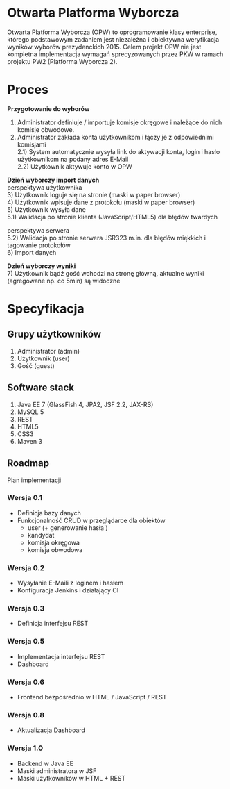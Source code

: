 # Otwarta Platforma Wyborcza
Otwarta Platforma Wyborcza (OPW) to oprogramowanie klasy enterprise, którego podstawowym zadaniem jest niezależna i obiektywna weryfikacja wyników wyborów prezydenckich 2015. Celem projekt OPW nie jest kompletna implementacja wymagań sprecyzowanych przez PKW w ramach projektu PW2 (Platforma Wyborcza 2).   

# Proces
**Przygotowanie do wyborów**  
1) Administrator definiuje / importuje komisje okręgowe i należące do nich komisje obwodowe.  
2) Administrator zakłada konta użytkownikom i łączy je z odpowiednimi komisjami  
2.1) System automatycznie wysyła link do aktywacji konta, login i hasło użytkownikom na podany adres E-Mail  
2.2) Użytkownik aktywuje konto w OPW  

**Dzień wyborczy import danych**  
perspektywa użytkownika  
3) Użytkownik loguje się na stronie (maski w paper browser)  
4) Użytkownik wpisuje dane z protokołu (maski w paper browser)  
5) Użytkownik wysyła dane  
5.1) Walidacja po stronie klienta (JavaScript/HTML5) dla błędów twardych  
 
perspektywa serwera  
5.2) Walidacja po stronie serwera JSR323 m.in. dla błędów miękkich i tagowanie protokołów  
6) Import danych  

**Dzień wyborczy wyniki**  
7) Użytkownik bądź gość wchodzi na stronę główną, aktualne wyniki (agregowane np. co 5min) są widoczne


# Specyfikacja

## Grupy użytkowników
1. Administrator (admin)
2. Użytkownik (user)
3. Gość (guest)

## Software stack
1. Java EE 7 (GlassFish 4, JPA2, JSF 2.2, JAX-RS)
2. MySQL 5
3. REST
4. HTML5 
5. CSS3
6. Maven 3

## Roadmap
Plan implementacji

### Wersja 0.1
* Definicja bazy danych
* Funkcjonalność CRUD w przeglądarce dla obiektów
  * user (+ generowanie hasła )
  * kandydat
  * komisja okręgowa
  * komisja obwodowa


### Wersja 0.2
* Wysyłanie E-Maili z loginem i hasłem
* Konfiguracja Jenkins i działający CI

### Wersja 0.3
* Definicja interfejsu REST

### Wersja 0.5
* Implementacja interfejsu REST
* Dashboard

### Wersja 0.6
* Frontend bezpośrednio w HTML / JavaScript / REST

### Wersja 0.8
* Aktualizacja Dashboard

### Wersja 1.0
* Backend w Java EE
* Maski administratora w JSF
* Maski użytkowników w HTML + REST 

